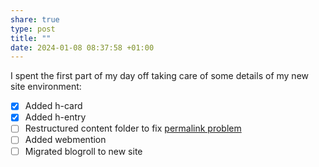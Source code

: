 ```yaml
---
share: true
type: post
title: ""
date: 2024-01-08 08:37:58 +01:00
---
```


I spent the first part of my day off taking care of some details of my new site environment:
- [x] Added h-card
- [x] Added h-entry
- [ ] Restructured content folder to fix [permalink problem](https://discourse.gohugo.io/t/permalinks-configuration-ignore-top-level-section/29520) 
- [ ] Added webmention
- [ ] Migrated blogroll to new site